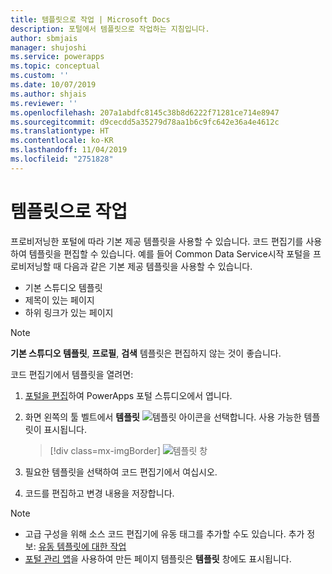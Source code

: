 ```yaml
---
title: 템플릿으로 작업 | Microsoft Docs
description: 포털에서 템플릿으로 작업하는 지침입니다.
author: sbmjais
manager: shujoshi
ms.service: powerapps
ms.topic: conceptual
ms.custom: ''
ms.date: 10/07/2019
ms.author: shjais
ms.reviewer: ''
ms.openlocfilehash: 207a1abdfc8145c38b8d6222f71281ce714e8947
ms.sourcegitcommit: d9cecdd5a35279d78aa1b6c9fc642e36a4e4612c
ms.translationtype: HT
ms.contentlocale: ko-KR
ms.lasthandoff: 11/04/2019
ms.locfileid: "2751828"
---
```

# <a name="work-with-templates"></a>템플릿으로 작업

프로비저닝한 포털에 따라 기본 제공 템플릿을 사용할 수 있습니다. 코드 편집기를 사용하여 템플릿을 편집할 수 있습니다. 예를 들어 Common Data Service시작 포털을 프로비저닝할 때 다음과 같은 기본 제공 템플릿을 사용할 수 있습니다.

- 기본 스튜디오 템플릿
- 제목이 있는 페이지
- 하위 링크가 있는 페이지


> [!NOTE]
> **기본 스튜디오 템플릿**, **프로필**, **검색** 템플릿은 편집하지 않는 것이 좋습니다.

코드 편집기에서 템플릿을 열려면:

1.  [포털을 편집](manage-existing-portals.md#edit)하여 PowerApps 포털 스튜디오에서 엽니다.  

2.  화면 왼쪽의 툴 벨트에서 **템플릿** ![템플릿 아이콘](media/templates-icon.png "템플릿 아이콘")을 선택합니다. 사용 가능한 템플릿이 표시됩니다.  

    > [!div class=mx-imgBorder]
    > ![템플릿 창](media/templates-pane.png "템플릿 창")  

3.  필요한 템플릿을 선택하여 코드 편집기에서 여십시오.

4.  코드를 편집하고 변경 내용을 저장합니다.

> [!NOTE]
> - 고급 구성을 위해 소스 코드 편집기에 유동 태그를 추가할 수도 있습니다. 추가 정보: [유동 템플릿에 대한 작업](liquid/liquid-overview.md)
> - [포털 관리 앱](configure/configure-portal.md)을 사용하여 만든 페이지 템플릿은 **템플릿** 창에도 표시됩니다.
